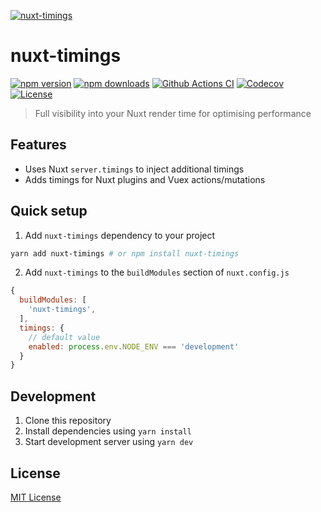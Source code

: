 [![nuxt-timings](https://timings.nuxtjs.org/preview.png)](https://timings.nuxtjs.org)

# nuxt-timings

[![npm version][npm-version-src]][npm-version-href]
[![npm downloads][npm-downloads-src]][npm-downloads-href]
[![Github Actions CI][github-actions-ci-src]][github-actions-ci-href]
[![Codecov][codecov-src]][codecov-href]
[![License][license-src]][license-href]

> Full visibility into your Nuxt render time for optimising performance

## Features

- Uses Nuxt `server.timings` to inject additional timings
- Adds timings for Nuxt plugins and Vuex actions/mutations

## Quick setup

1. Add `nuxt-timings` dependency to your project

```bash
yarn add nuxt-timings # or npm install nuxt-timings
```

2. Add `nuxt-timings` to the `buildModules` section of `nuxt.config.js`

```js
{
  buildModules: [
    'nuxt-timings',
  ],
  timings: {
    // default value
    enabled: process.env.NODE_ENV === 'development'
  }
}
```

## Development

1. Clone this repository
2. Install dependencies using `yarn install`
3. Start development server using `yarn dev`

## License

[MIT License](./LICENSE)

<!-- Badges -->
[npm-version-src]: https://img.shields.io/npm/v/nuxt-timings/latest.svg
[npm-version-href]: https://npmjs.com/package/nuxt-timings

[npm-downloads-src]: https://img.shields.io/npm/dm/nuxt-timings.svg
[npm-downloads-href]: https://npmjs.com/package/nuxt-timings

[github-actions-ci-src]: https://github.com/danielroe/nuxt-timings-module/workflows/ci/badge.svg
[github-actions-ci-href]: https://github.com/danielroe/nuxt-timings-module/actions?query=workflow%3Aci

[codecov-src]: https://img.shields.io/codecov/c/github/danielroe/nuxt-timings-module.svg
[codecov-href]: https://codecov.io/gh/danielroe/nuxt-timings-module

[license-src]: https://img.shields.io/npm/l/nuxt-timings.svg
[license-href]: https://npmjs.com/package/nuxt-timings
